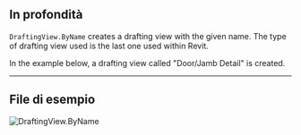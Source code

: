 ## In profondità
`DraftingView.ByName` creates a drafting view with the given name. The type of drafting view used is the last one used within Revit.

In the example below, a drafting view called "Door/Jamb Detail" is created.
___
## File di esempio

![DraftingView.ByName](./Revit.Elements.Views.DraftingView.ByName_img.jpg)

